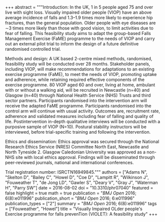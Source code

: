 +++
abstract = """Introduction: In the UK, 1 in 5 people aged 75 and over live with sight loss. Visually impaired older people (VIOP) have an above average incidence of falls and 1.3–1.9 times more likely to experience hip fractures, than the general population. Older people with eye diseases are ∼3 times more likely than those with good vision, to limit activities due to fear of falling. This feasibility study aims to adapt the group-based Falls Management Exercise (FaME) programme to the needs of VIOP and carry out an external pilot trial to inform the design of a future definitive randomised controlled trial.

Methods and design: A UK based 2-centre mixed methods, randomised, feasibility study will be conducted over 28 months. Stakeholder panels, including VIOP, will make recommendations for adaptations to an existing exercise programme (FaME), to meet the needs of VIOP, promoting uptake and adherence, while retaining required effective components of the exercise programme. 80 VIOP aged 60 and over, living at home, ambulant with or without a walking aid, will be recruited in Newcastle (n=40) and Glasgow (n=40) through National Health Service (NHS) Trusts and third sector partners. Participants randomised into the intervention arm will receive the adapted FaME programme. Participants randomised into the control arm will continue with usual activity. Outcomes are, recruitment rate, adherence and validated measures including fear of falling and quality of life. Postintervention in-depth qualitative interviews will be conducted with a purposive sample of VIOP (N=10). Postural stability instructors will be interviewed, before trial-specific training and following the intervention.

Ethics and dissemination: Ethics approval was secured through the National Research Ethics Service (NRES) Committee North East, Newcastle and North Tyneside 2. Glasgow Caledonian University was approved as a non-NHS site with local ethics approval. Findings will be disseminated through peer-reviewed journals, national and international conferences.

Trial registration number: ISRCTN16949845."""
authors = ["Adams N", "Skelton D", "Bailey C", "Howel D", "Coe D", "Lampitt R", "Wilkinson J", "Fouweather T", "de Jong LD", "Gawler S", "Deary V", "Gray J", "Waterman H", "Parry SW"]
date = 2016-08-02
doi = "10.3310/phr07040"
featured = false
highlight = true
math = true
publication = "*BMJ Open* 2016; 6(8):e011996"
publication_short = "*BMJ Open* 2016; 6:e011996"
publication_types = ["2"]
summary = "*BMJ Open* 2016; 6(8):e011996"
tags = ["Fouweather", "Howel"]
title = "Visually Impaired OLder people's Exercise programme for falls prevenTion (VIOLET): A feasibility study"
+++
